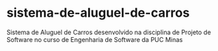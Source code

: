 # sistema-de-aluguel-de-carros
Sistema de Aluguel de Carros desenvolvido na disciplina de Projeto de Software no curso de Engenharia de Software da PUC Minas
